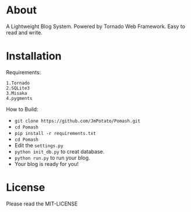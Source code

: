 About
======

A Lightweight Blog System. Powered by Tornado Web Framework. Easy to read and write.

Installation
======

Requirements:

    1.Tornado
    2.SQLite3
    3.Misaka
    4.pygments

How to Build:

* `git clone https://github.com/JmPotato/Pomash.git`
* `cd Pomash`
* `pip install -r requirements.txt`
* `cd Pomash`
* Edit the `settings.py`
* `python init_db.py` to creat database.
* `python run.py` to run your blog.
* Your blog is ready for you!

License
=====

Please read the MIT-LICENSE
